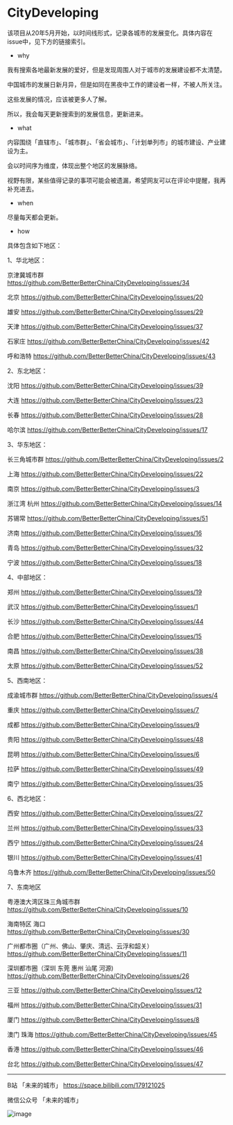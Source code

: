 # CityDeveloping
该项目从20年5月开始，以时间线形式，记录各城市的发展变化。具体内容在issue中，见下方的链接索引。


- why

我有搜索各地最新发展的爱好，但是发现周围人对于城市的发展建设都不太清楚。

中国城市的发展日新月异，但是如同在黑夜中工作的建设者一样，不被人所关注。

这些发展的情况，应该被更多人了解。

所以，我会每天更新搜索到的发展信息，更新进来。

- what

内容围绕「直辖市」、「城市群」、「省会城市」、「计划单列市」的城市建设、产业建设为主。

会以时间序为维度，体现出整个地区的发展脉络。

视野有限，某些值得记录的事项可能会被遗漏，希望网友可以在评论中提醒，我再补充进去。


- when

尽量每天都会更新。

- how

具体包含如下地区：


1、华北地区：

京津冀城市群 https://github.com/BetterBetterChina/CityDeveloping/issues/34

北京 https://github.com/BetterBetterChina/CityDeveloping/issues/20

雄安 https://github.com/BetterBetterChina/CityDeveloping/issues/29

天津 https://github.com/BetterBetterChina/CityDeveloping/issues/37

石家庄 https://github.com/BetterBetterChina/CityDeveloping/issues/42

呼和浩特 https://github.com/BetterBetterChina/CityDeveloping/issues/43


2、东北地区：

沈阳 https://github.com/BetterBetterChina/CityDeveloping/issues/39

大连 https://github.com/BetterBetterChina/CityDeveloping/issues/23

长春 https://github.com/BetterBetterChina/CityDeveloping/issues/28

哈尔滨 https://github.com/BetterBetterChina/CityDeveloping/issues/17


3、华东地区：

长三角城市群 https://github.com/BetterBetterChina/CityDeveloping/issues/2

上海 https://github.com/BetterBetterChina/CityDeveloping/issues/22

南京 https://github.com/BetterBetterChina/CityDeveloping/issues/3

浙江湾 杭州 https://github.com/BetterBetterChina/CityDeveloping/issues/14

苏锡常 https://github.com/BetterBetterChina/CityDeveloping/issues/51

济南 https://github.com/BetterBetterChina/CityDeveloping/issues/16

青岛 https://github.com/BetterBetterChina/CityDeveloping/issues/32

宁波 https://github.com/BetterBetterChina/CityDeveloping/issues/18


4、中部地区：

郑州 https://github.com/BetterBetterChina/CityDeveloping/issues/19

武汉 https://github.com/BetterBetterChina/CityDeveloping/issues/1

长沙 https://github.com/BetterBetterChina/CityDeveloping/issues/44

合肥 https://github.com/BetterBetterChina/CityDeveloping/issues/15

南昌 https://github.com/BetterBetterChina/CityDeveloping/issues/38

太原 https://github.com/BetterBetterChina/CityDeveloping/issues/52

5、西南地区：

成渝城市群 https://github.com/BetterBetterChina/CityDeveloping/issues/4

重庆 https://github.com/BetterBetterChina/CityDeveloping/issues/7

成都 https://github.com/BetterBetterChina/CityDeveloping/issues/9

贵阳 https://github.com/BetterBetterChina/CityDeveloping/issues/48

昆明 https://github.com/BetterBetterChina/CityDeveloping/issues/6

拉萨 https://github.com/BetterBetterChina/CityDeveloping/issues/49

南宁 https://github.com/BetterBetterChina/CityDeveloping/issues/35

6、西北地区：

西安 https://github.com/BetterBetterChina/CityDeveloping/issues/27

兰州 https://github.com/BetterBetterChina/CityDeveloping/issues/33

西宁 https://github.com/BetterBetterChina/CityDeveloping/issues/24

银川 https://github.com/BetterBetterChina/CityDeveloping/issues/41

乌鲁木齐 https://github.com/BetterBetterChina/CityDeveloping/issues/50



7、东南地区

粤港澳大湾区珠三角城市群 https://github.com/BetterBetterChina/CityDeveloping/issues/10

海南特区 海口 https://github.com/BetterBetterChina/CityDeveloping/issues/30

广州都市圈（广州、佛山、肇庆、清远、云浮和韶关） https://github.com/BetterBetterChina/CityDeveloping/issues/11

深圳都市圈（深圳 东莞 惠州 汕尾 河源) https://github.com/BetterBetterChina/CityDeveloping/issues/26

三亚  https://github.com/BetterBetterChina/CityDeveloping/issues/12 

福州 https://github.com/BetterBetterChina/CityDeveloping/issues/31

厦门 https://github.com/BetterBetterChina/CityDeveloping/issues/8

澳门 珠海 https://github.com/BetterBetterChina/CityDeveloping/issues/45

香港 https://github.com/BetterBetterChina/CityDeveloping/issues/46

台北 https://github.com/BetterBetterChina/CityDeveloping/issues/47

-----
B站 「未来的城市」 https://space.bilibili.com/179121025

微信公众号 「未来的城市」

![image](https://user-images.githubusercontent.com/1812275/85204734-08369200-b349-11ea-86cd-8163087a95b0.png)
